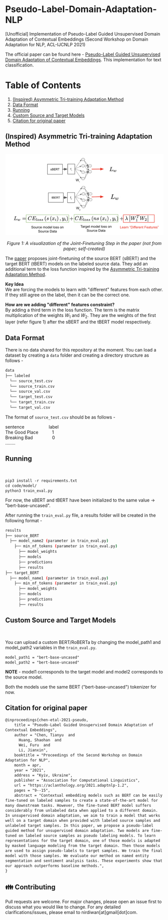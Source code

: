 # Pseudo-Label-Domain-Adaptation-NLP
[Unofficial] Implementation of Pseudo-Label Guided Unsupervised Domain Adaptation of Contextual Embeddings (Second Workshop on Domain Adaptation for NLP, ACL-IJCNLP 2021)

The official paper can be found here - <a href="https://aclanthology.org/2021.adaptnlp-1.2/">Pseudo-Label Guided Unsupervised Domain Adaptation of Contextual Embeddings</a>. This implementation for text classification.

# Table of Contents

1. [(Inspired) Asymmetric Tri-training Adaptation Method](#inspired-asymmetric-tri-training-adaptation-method)
2. [Data Format](#data-format)
3. [Running](#running)
4. [Custom Source and Target Models](#custom-source-and-target-models)
5. [Citation for original paper](#citation-for-original-paper)


## (Inspired) Asymmetric Tri-training Adaptation Method
![plot](images/model_image.png)*<p style="text-align: center;">Figure 1: A visualization of the Joint-Finetuning Step in the paper (not from paper; self-created)</p>*

The <a href = "https://aclanthology.org/2021.adaptnlp-1.2/">paper</a> proposes joint-finetuning of the source BERT (sBERT) and the target BERT (tBERT) models on the labeled source data. They add an additional term to the loss function inspired by the <a href = "https://arxiv.org/abs/1702.08400">Asymmetric Tri-training Adaptation Method</a>. <br>

<b> Key Idea </b> <br>
We are forcing the models to learn with "different" features from each other. If they still agree on the label, then it can be the correct one.

<b> How are we adding "different" features constraint? </b> <br>
By adding a third term in the loss function. The term is the matrix multiplication of the weights $W_1$ and $W_2$. They are the weights of the first layer (refer figure 1) after the sBERT and the tBERT model respectively. 


## Data Format 

There is no data shared for this repository at the moment. You can load a dataset by creating a ```data``` folder and creating a directory structure as follows - 

```bash
data
├── labeled
  └── source_test.csv 
  └── source_train.csv 
  └── source_val.csv 
  └── target_test.csv 
  └── target_train.csv 
  └── target_val.csv 
``` 

The format of ```source_test.csv``` should be as follows - 

sentence &emsp;&emsp;&emsp;&emsp;&emsp;  label <br>
The Good Place &emsp;&emsp;&nbsp;&nbsp;  1 <br>
Breaking Bad     &emsp;&emsp;&emsp;&nbsp;&nbsp;&nbsp;  0 <br>
........


## Running 
<br>


```
pip3 install -r requirements.txt
cd code/model/
python3 train_eval.py
```

For now, the sBERT and tBERT have been initialized to the same value -> "bert-base-uncased". <br>


After running the ```train_eval.py``` file, a results folder will be created in the following format - <br>
```bash
results
├── source_BERT
  ├── model_name2 (parameter in train_eval.py)
    ├── min_nf_tokens (parameter in train_eval.py)
      ├── model_weights
      ├── models
      ├── predictions
      ├── results
├── target_BERT
  ├── model_name1 (parameter in train_eval.py)
    ├── min_nf_tokens (parameter in train_eval.py)
      ├── model_weights
      ├── models
      ├── predictions
      ├── results

``` 

## Custom Source and Target Models 
<br>

You can upload a custom BERT/RoBERTa by changing the model_path1 and model_path2 variables in the ```train_eval.py```. <br>

```
model_path1 = "bert-base-uncased"
model_path2 = "bert-base-uncased"
```

<b>NOTE</b> - model1 corresponds to the target model and model2 corresponds to the source model.

Both the models use the same BERT ("bert-base-uncased") tokenizer for now.

## Citation for original paper

```
@inproceedings{chen-etal-2021-pseudo,
    title = "Pseudo-Label Guided Unsupervised Domain Adaptation of Contextual Embeddings",
    author = "Chen, Tianyu  and
      Huang, Shaohan  and
      Wei, Furu  and
      Li, Jianxin",
    booktitle = "Proceedings of the Second Workshop on Domain Adaptation for NLP",
    month = apr,
    year = "2021",
    address = "Kyiv, Ukraine",
    publisher = "Association for Computational Linguistics",
    url = "https://aclanthology.org/2021.adaptnlp-1.2",
    pages = "9--15",
    abstract = "Contextual embedding models such as BERT can be easily fine-tuned on labeled samples to create a state-of-the-art model for many downstream tasks. However, the fine-tuned BERT model suffers considerably from unlabeled data when applied to a different domain. In unsupervised domain adaptation, we aim to train a model that works well on a target domain when provided with labeled source samples and unlabeled target samples. In this paper, we propose a pseudo-label guided method for unsupervised domain adaptation. Two models are fine-tuned on labeled source samples as pseudo labeling models. To learn representations for the target domain, one of those models is adapted by masked language modeling from the target domain. Then those models are used to assign pseudo-labels to target samples. We train the final model with those samples. We evaluate our method on named entity segmentation and sentiment analysis tasks. These experiments show that our approach outperforms baseline methods.",
}
```

## 👪 Contributing
Pull requests are welcome. For major changes, please open an issue first to discuss what you would like to change. For any detailed clarifications/issues, please email to nirdiwan[at]gmail[dot]com.

<!-- ## ⚖️ License
[MIT](https://choosealicense.com/licenses/mit/) -->
